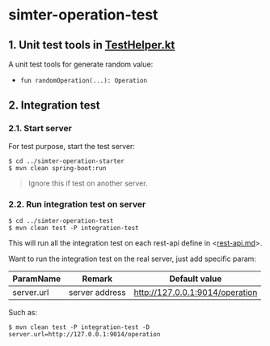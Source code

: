 # simter-operation-test

## 1. Unit test tools in [TestHelper.kt]

A unit test tools for generate random value:

- `fun randomOperation(...): Operation`

## 2. Integration test

### 2.1. Start server

For test purpose, start the test server:

```shell
$ cd ../simter-operation-starter
$ mvn clean spring-boot:run
```

> Ignore this if test on another server.

### 2.2. Run integration test on server

```shell
$ cd ../simter-operation-test
$ mvn clean test -P integration-test
```

This will run all the integration test on each rest-api define in <[rest-api.md]>.

Want to run the integration test on the real server, just add specific param:

| ParamName  | Remark         | Default value
|------------|----------------|---------------
| server.url | server address | http://127.0.0.1:9014/operation

Such as:

```shell
$ mvn clean test -P integration-test -D server.url=http://127.0.0.1:9014/operation
```


[TestHelper.kt]: https://github.com/simter/simter-operation/blob/master/simter-operation-test/src/main/kotlin/tech/simter/operation/test/TestHelper.kt
[rest-api.md]: https://github.com/simter/simter-operation/blob/master/docs/rest-api.md

